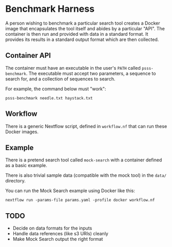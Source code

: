 # Benchmark Harness

A person wishing to benchmark a particular search tool creates a Docker image
that encapsulates the tool itself and abides by a particular "API". The
container is then run and provided with data in a standard format. It provides
its results in a standard output format which are then collected.

## Container API

The container must have an executable in the user's `PATH` called
`psss-benchmark`. The executable must accept two parameters, a sequence to
search for, and a collection of sequences to search.

For example, the command below must "work":

```
psss-benchmark needle.txt haystack.txt
```

## Workflow

There is a generic Nextflow script, defined in `workflow.nf` that can run these
Docker images.

## Example

There is a pretend search tool called `mock-search` with a container defined as
a basic example.

There is also trivial sample data (compatible with the mock tool) in the `data/`
directory.

You can run the Mock Search example using Docker like this:

```
nextflow run -params-file params.yaml -profile docker workflow.nf
```

## TODO

  * Decide on data formats for the inputs
  * Handle data references (like s3 URIs) cleanly
  * Make Mock Search output the right format

